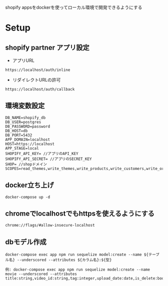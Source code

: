 shopify appsをdockerを使ってローカル環境で開発できるようにする

# Setup

## shopify partner アプリ設定

- アプリURL

```
https://localhost/auth/inline
```

- リダイレクトURLの許可

```
https://localhost/auth/callback
```

## 環境変数設定

```.env
DB_NAME=shopify_db
DB_USER=postgres
DB_PASSWORD=password
DB_HOST=db
DB_PORT=5432
APP_DOMAIN=localhost
HOST=https://localhost
APP_STAGE=local
SHOPIFY_API_KEY= //アプリのAPI_KEY
SHOPIFY_API_SECRET= //アプリのSECRET_KEY
SHOP= //shopドメイン
SCOPES=read_themes,write_themes,write_products,write_customers,write_orders,write_draft_orders,read_orders,read_fulfillments,write_fulfillments,read_script_tags,write_script_tags
```

## docker立ち上げ
```
docker-compose up -d
```

## chromeでlocalhostでもhttpsを使えるようにする

```
chrome://flags/#allow-insecure-localhost
```

## dbモデル作成
```
docker-compose exec app npm run sequelize model:create --name ${テーブル名} --underscored --attributes ${カラム名}:${型}

例: docker-compose exec app npm run sequelize model:create --name movie --underscored --attributes title:string,video_id:string,tag:integer,upload_date:date,is_delete:boolean
```

